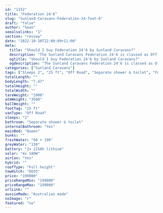 ```yaml
---
id: "1152"
title: "Federation 24'6"
slug: "Sunland-Caravans-Federation-24-foot-6"
draft: "false"
author: "Sean"
seealsolinks: "1"
section: "review"
date: "2022-10-10T22:00:09+11:00"
meta:
  title: "Should I buy Federation 24'6 by Sunland Caravans?"
  description: "The Sunland Caravans Federation 24'6 is classed as Off Road, and sleeps 2 people. It is Australian made and comes in at 25 ft. It generally has Separate shower & toilet."
  ogtitle: "Should I buy Federation 24'6 by Sunland Caravans?"
  ogdescription: "The Sunland Caravans Federation 24'6 is classed as Off Road, and sleeps 2 people. It is Australian made and comes in at 25 ft. It generally has Separate shower & toilet."
categories: ["Sunland Caravans"]
tags: ["Sleeps 2", "25 ft", "Off Road", "Separate shower & toilet", "Full height", "Over 100k", "Australian made"]
totalLength: ""
bodyLength: "7.47"
totalHeight: ""
totalWidth: ""
tareWeight: "2900"
atmWeight: "3500"
ballWeight: ""
footTag: "25 ft"
vanType: "Off Road"
sleeps: "2"
bathroom: "Separate shower & toilet"
internalBathroom: "Yes"
mainBed: "Queen"
bunks: ""
freshWater: "60 + 190"
greyWater: "130"
battery: "2x 225Ah lithium"
solar: "4x 180W"
airCon: "Yes"
hybrid: ""
roofType: "Full height"
towHitch: "DO35"
price: "199000"
priceRangeMin: "199000"
priceRangeMax: "199000"
urlLink: ""
aussieMade: "Australian made"
noImage: "r"
featured: "no"
---
```

